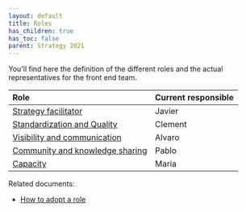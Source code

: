 ```yaml
---
layout: default
title: Roles
has_children: true
has_toc: false
parent: Strategy 2021
---
```


You'll find here the definition of the different roles and the actual representatives for the front end team.

| Role | Current responsible |
|:--|:--|
| [Strategy facilitator](/docs/roles/strategy) | Javier |
| [Standardization and Quality](/docs/roles/standardization-quality) | Clement |
| [Visibility and communication](/docs/roles/visibility-communication) | Alvaro |
| [Community and knowledge sharing](/docs/roles/community) | Pablo |
| [Capacity](/docs/roles/capacity) | Maria |

Related documents:

* [How to adopt a role](/docs/guidelines/role-adoption)